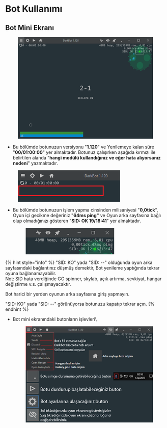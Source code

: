 # Bot Kullanımı

## Bot Mini Ekranı

<figure><img src=".gitbook/assets/image (121).png" alt=""><figcaption></figcaption></figure>



* Bu bölümde botunuzun versiyonu "**1.120**" ve Yenilemeye kalan süre "**00/01:00:00**" yer almaktadır. Botunuz çalışırken aşağıda kırmızı ile belirtilen alanda "**hangi modülü kullandığınız ve eğer hata alıyorsanız nedeni**" yazmaktadır.

<figure><img src=".gitbook/assets/hata (2).png" alt=""><figcaption></figcaption></figure>



*   Bu bölümde botunuzun işlem yapma cinsinden milisaniyesi "**0,0tick**", Oyun içi gecikme değeriniz "**64ms ping"** ve Oyun arka sayfasına bağlı olup olmadığınızı gösteren "**SID: OK 19/18:41**" yer almaktadır.

    <figure><img src=".gitbook/assets/image (90).png" alt=""><figcaption></figcaption></figure>

{% hint style="info" %}
"SID: KO" yada "SID: --" olduğunda oyun arka sayfasındaki bağlantınız düşmüş demektir, Bot yenileme yaptığında tekrar oyuna bağlanamayabilir.\
Not: SID hata verdiğinde GG spinner, skylab, açık artırma, sevkiyat, hangar değiştirme v.s. çalışmayacaktır.

Bot harici bir yerden oyunun arka sayfasına giriş yapmayın.&#x20;

"SID: KO" yada "SID: --" görünüyorsa botunuzu kapatıp tekrar açın.
{% endhint %}

*   Bot mini ekranındaki butonların işlevleri\




    <figure><img src=".gitbook/assets/botminii.png" alt=""><figcaption></figcaption></figure>
